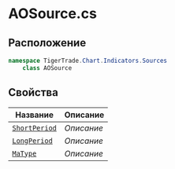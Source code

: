 
# AOSource.cs
## Расположение
```csharp
namespace TigerTrade.Chart.Indicators.Sources  
    class AOSource
```

## Свойства
| Название | Описание |
| --- | --- |
| [`ShortPeriod`](./Свойства/ShortPeriod.md) | *Описание* |
| [`LongPeriod`](./Свойства/LongPeriod.md) | *Описание* |
| [`MaType`](./Свойства/MaType.md) | *Описание* |
